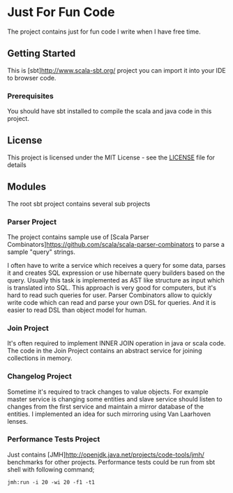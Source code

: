 # Just For Fun Code

The project contains just for fun code I write when I have free time.

## Getting Started

This is [sbt]http://www.scala-sbt.org/ project you can import it into your IDE to browser code.

### Prerequisites

You should have sbt installed to compile the scala and java code in this project.

## License

This project is licensed under the MIT License - see the [LICENSE](LICENSE) file for details

## Modules

The root sbt project contains several sub projects

### Parser Project

The project contains sample use of [Scala Parser Combinators]https://github.com/scala/scala-parser-combinators to
parse a sample "query" strings.

I often have to write a service which receives a query for some data, parses it and creates SQL expression or
use hibernate query builders based on the query.
Usually this task is implemented as AST like structure as input which is translated into SQL.
This approach is very good for computers, but it's hard to read such queries for user.
Parser Combinators allow to quickly write code which can read and parse your own DSL for queries.
And it is easier to read DSL than object model for human.

### Join Project

It's often required to implement INNER JOIN operation in java or scala code.
The code in the Join Project contains an abstract service for joining collections in memory.

### Changelog Project

Sometime it's required to track changes to value objects.
For example master service is changing some entities and slave service should listen to changes
from the first service and maintain a mirror database of the entities.
I implemented an idea for such mirroring using Van Laarhoven lenses.

### Performance Tests Project

Just contains [JMH]http://openjdk.java.net/projects/code-tools/jmh/ benchmarks for other projects.
Performance tests could be run from sbt shell with following command;
```
jmh:run -i 20 -wi 20 -f1 -t1
```
